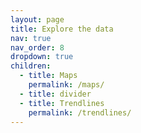 ```yaml
---
layout: page
title: Explore the data
nav: true
nav_order: 8
dropdown: true
children:
  - title: Maps
    permalink: /maps/
  - title: divider
  - title: Trendlines
    permalink: /trendlines/
---
```

